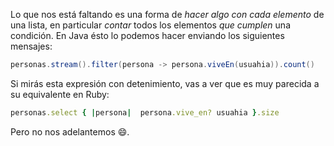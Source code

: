 Lo que nos está faltando es una forma de _hacer algo con cada elemento_ de una lista, en particular _contar_ todos los elementos _que cumplen_ una condición. En Java ésto lo podemos hacer enviando los siguientes mensajes:

```java
personas.stream().filter(persona -> persona.viveEn(usuahia)).count()
```

Si mirás esta expresión con detenimiento, vas a ver que es muy parecida a su equivalente en Ruby:

```ruby
personas.select { |persona|  persona.vive_en? usuahia }.size
```

Pero no nos adelantemos :smile:. 
